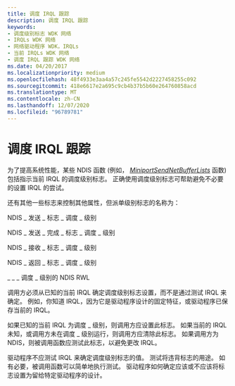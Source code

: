```yaml
---
title: 调度 IRQL 跟踪
description: 调度 IRQL 跟踪
keywords:
- 调度级别标志 WDK 网络
- IRQLs WDK 网络
- 网络驱动程序 WDK，IRQLs
- 当前 IRQLs WDK 网络
- 调度 IRQL 跟踪 WDK 网络
ms.date: 04/20/2017
ms.localizationpriority: medium
ms.openlocfilehash: 48f4933e3aa4a57c245fe5542d2227458255c092
ms.sourcegitcommit: 418e6617e2a695c9cb4b37b5b60e264760858acd
ms.translationtype: MT
ms.contentlocale: zh-CN
ms.lasthandoff: 12/07/2020
ms.locfileid: "96789781"
---
```

# <a name="dispatch-irql-tracking"></a>调度 IRQL 跟踪





为了提高系统性能，某些 NDIS 函数 (例如， [*MiniportSendNetBufferLists*](/windows-hardware/drivers/ddi/ndis/nc-ndis-miniport_send_net_buffer_lists) 函数) 包括指示当前 IRQL 的调度级别标志。 正确使用调度级别标志可帮助避免不必要的设置 IRQL 的尝试。

还有其他一些标志来控制其他属性，但派单级别标志的名称为：

NDIS \_ 发送 \_ 标志 \_ 调度 \_ 级别

NDIS \_ 发送 \_ 完成 \_ 标志 \_ 调度 \_ 级别

NDIS \_ 接收 \_ 标志 \_ 调度 \_ 级别

NDIS \_ 返回 \_ 标志 \_ 调度 \_ 级别

\_ \_ \_ 调度 \_ 级别的 NDIS RWL

调用方必须从已知的当前 IRQL 确定调度级别标志设置，而不是通过测试 IRQL 来确定。 例如，你知道 IRQL，因为它是驱动程序设计的固定特征，或驱动程序已保存当前的 IRQL。

如果已知的当前 IRQL 为调度 \_ 级别，则调用方应设置此标志。 如果当前的 IRQL 未知，或调用方未在调度 \_ 级别运行，则调用方应清除此标志。 如果调用方为 NDIS，则被调用函数应测试此标志，以避免更改 IRQL。

驱动程序不应测试 IRQL 来确定调度级别标志的值。 测试将违背标志的用途。 如有必要，被调用函数可以简单地执行测试。 驱动程序如何确定应该或不应该将标志设置为留给特定驱动程序的设计。

 

